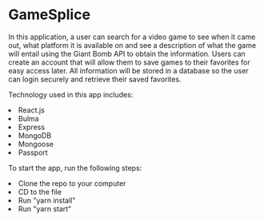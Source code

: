 # GameSplice

In this application, a user can search for a video game to see when it came out, what platform it is available on and see a description of what the game will entail using the Giant Bomb API to obtain the information. Users can create an account that will allow them to save games to their favorites for easy access later. All information will be stored in a database so the user can login securely and retrieve their saved favorites.

Technology used in this app includes:
  <li>React.js</li>
  <li>Bulma</li>
  <li>Express</li>
  <li>MongoDB</li>
  <li>Mongoose</li>
  <li>Passport</li>

To start the app, run the following steps:
  <li>Clone the repo to your computer</li>
  <li>CD to the file</li>
  <li>Run "yarn install"</li>
  <li>Run "yarn start"</li>
